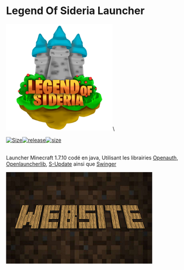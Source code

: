 # Legend Of Sideria Launcher
[![logo](https://github.com/Ezzud/los-launcher/blob/main/img/los.png?raw=true)]()\

[![Size](https://img.shields.io/github/last-commit/Ezzud/los-launcher)]()[![release](https://img.shields.io/github/downloads/Ezzud/los-launcher/total)]()[![size](https://img.shields.io/github/repo-size/Ezzud/los-launcher)]()\
<br>

<p>Launcher Minecraft 1.7.10 codé en java, Utilisant les librairies <a href="https://github.com/Litarvan/OpenAuth" target="_blank">Openauth</a>, <a href="https://github.com/Litarvan/OpenLauncherLib" target="_blank">Openlauncherlib</a>, <a href="https://github.com/Litarvan/S-Update" target="_blank">S-Update</a> ainsi que <a href="https://github.com/Litarvan/Swinger" target="_blank">Swinger</a></p>

<a href="https://legendofsideria.fr" target="_blank">![Inviter le bot](https://github.com/Ezzud/los-launcher/blob/main/img/websitepic.png?raw=true)</a>

